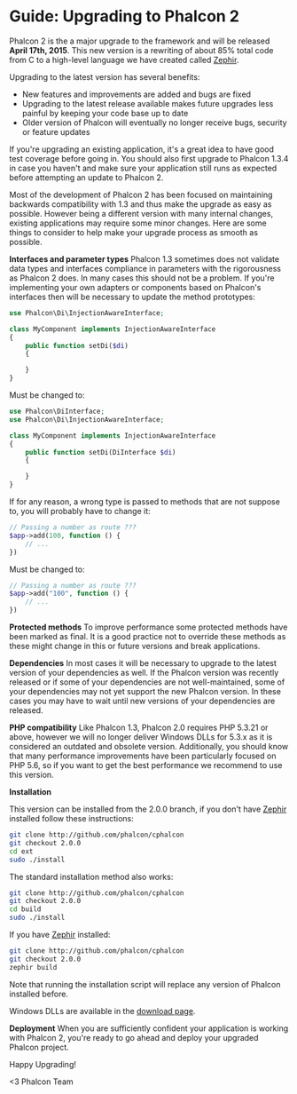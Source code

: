 Guide: Upgrading to Phalcon 2
=============================

Phalcon 2 is the a major upgrade to the framework and will be released
**April 17th, 2015**. This new version is a rewriting of about 85% total
code from C to a high-level language we have created called
[Zephir](http://zephir-lang.com/).

Upgrading to the latest version has several benefits:

- New features and improvements are added and bugs are fixed
- Upgrading to the latest release available makes future upgrades less painful 
  by keeping your code base up to date
- Older version of Phalcon will eventually no longer receive bugs, security or 
  feature updates

If you're upgrading an existing application, it's a great idea to have good 
test coverage before going in. You should also first upgrade to Phalcon 1.3.4 
in case you haven't and make sure your application still runs as expected 
before attempting an update to Phalcon 2.

Most of the development of Phalcon 2 has been focused on maintaining backwards 
compatibility with 1.3 and thus make the upgrade as easy as possible. However 
being a different version with many internal changes, existing applications may 
require some minor changes. Here are some things to consider to help make your 
upgrade process as smooth as possible.

**Interfaces and parameter types**
Phalcon 1.3 sometimes does not validate data types and interfaces compliance in 
parameters with the rigorousness as Phalcon 2 does. In many cases this should 
not be a problem. If you're implementing your own adapters or components based 
on Phalcon's interfaces then will be necessary to update the method prototypes:

```php
use Phalcon\Di\InjectionAwareInterface;

class MyComponent implements InjectionAwareInterface
{
    public function setDi($di)
    {

    }
}
```

Must be changed to:

```php
use Phalcon\DiInterface;
use Phalcon\Di\InjectionAwareInterface;

class MyComponent implements InjectionAwareInterface
{
    public function setDi(DiInterface $di)
    {

    }
}
```

If for any reason, a wrong type is passed to methods that are not suppose to, 
you will probably have to change it:

```php
// Passing a number as route ???
$app->add(100, function () {
    // ...  
})
```

Must be changed to:

```php
// Passing a number as route ???
$app->add("100", function () {
    // ...      
})
```

**Protected methods**
To improve performance some protected methods have been marked as final. It is 
a good practice not to override these methods as these might change in this or 
future versions and break applications.

**Dependencies**
In most cases it will be necessary to upgrade to the latest version of your 
dependencies as well. If the Phalcon version was recently released or if some 
of your dependencies are not well-maintained, some of your dependencies may not 
yet support the new Phalcon version. In these cases you may have to wait until 
new versions of your dependencies are released.

**PHP compatibility**
Like Phalcon 1.3, Phalcon 2.0 requires PHP 5.3.21 or above, however we will no 
longer deliver Windows DLLs for 5.3.x as it is considered an outdated and 
obsolete version. Additionally, you should know that many performance 
improvements have been particularly focused on PHP 5.6, so if you want to get 
the best performance we recommend to use this version.

**Installation**

This version can be installed from the 2.0.0 branch, if you don't have
[Zephir](http://www.zephir-lang.com) installed follow these instructions:

```sh
git clone http://github.com/phalcon/cphalcon
git checkout 2.0.0
cd ext
sudo ./install
```

The standard installation method also works:

```sh
git clone http://github.com/phalcon/cphalcon
git checkout 2.0.0
cd build
sudo ./install
```

If you have [Zephir](http://www.zephir-lang.com) installed:

```sh
git clone http://github.com/phalcon/cphalcon
git checkout 2.0.0
zephir build
```

Note that running the installation script will replace any version of Phalcon 
installed before.

Windows DLLs are available in the [download page](https://phalconphp.com/en/download/windows).

**Deployment**
When you are sufficiently confident your application is working with Phalcon 2, 
you're ready to go ahead and deploy your upgraded Phalcon project.

Happy Upgrading!


<3 Phalcon Team
